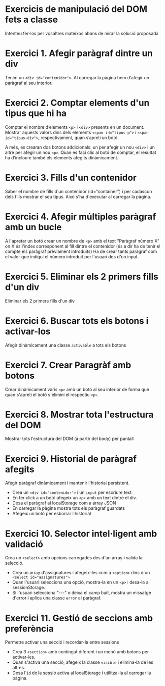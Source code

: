 # Exercicis de manipulació del DOM fets a classe
Intenteu fer-los per vosaltres mateixos abans de mirar la solució proposada

# Exercici 1. Afegir paràgraf dintre un div

Tenim un `<div id="contenidor">`. Al carregar la pàgina hem d'afegir un paràgraf al seu interior.

# Exercici 2. Comptar elements d'un tipus que hi ha
Comptar el nombre d’elements `<p>` i `<div>` presents en un document. Mostrar aquests valors dins dels elements `<span id="tipus-p">` i `<span id="tipus-div">`, respectivament, quan s’apreti un botó.

A més, es crearan dos botons addicionals: un per afegir un nou `<div>` i un altre per afegir un nou `<p>`. Quan es faci clic al botó de comptar, el resultat ha d’incloure també els elements afegits dinàmicament.

# Exercici 3. Fills d'un contenidor
Saber el nombre de fills d'un contenidor (id="container") i per cadascun dels fills mostrar el seu tipus. Això s'ha d'executar al carregar la pàgina.

# Exercici 4. Afegir múltiples paràgraf amb un bucle
A l'apretar un botó crear un nombre de  `<p>` amb el text "Paràgraf número X" on X és l'índex corresponent al fill dintre el contenidor (és a dir ha de tenir el compte els paràgraf prèviament introduits)
Ha de crear tants paràgraf com el valor que indiqui el número introduit per l'usuari des d'un input.

# Exercici 5. Eliminar els 2 primers fills d'un div
Eliminar els 2 primers fills d'un div

# Exercici 6. Buscar tots els botons i activar-los
Afegir dinàmicament una classe `activable` a tots els botons

# Exercici 7. Crear Paragràf amb botons
Crear dinàmicament varis `<p>`  amb un botó al seu interior de forma que quan s'apreti el botó s'elimini el respectiu `<p>`.

# Exercici 8. Mostrar tota l'estructura del DOM
Mostrar tots l'estructura del DOM (a partir del body) per pantall

# Exercici 9. Historial de paràgraf afegits
Afegir paràgraf dinàmicament i mantenir l'historial persistent.

- Crea un `<div id="contenidor">` i un `input` per escriure text.
- En fer click a un botó afegeix un `<p>` amb un text dintre el div.
- Desa el paràgraf al localStorage com a array JSON
- En carregar la pàgina mostra tots els paràgraf guardats
- Afegeix un botó per esborrar l'historial

# Exercici 10. Selector intel·ligent amb validació
Crea un `<select>` amb opcions carregades des d'un array i valida la selecció.
- Crea un array d'assignatures i afegeix-les com a `<option>` dins d'un ` <select id="assignatures">`
- Quan l'usuari selecciona una opció, mostra-la en un `<p>` i desa-la a sessionStorage.
- Si l'usuari selecciona "---" o deixa el camp buit, mostra un missatge d'error i aplica una classe `error` al paràgraf.

# Exercici 11. Gestió de seccions amb preferència
Permetre activar una secció i recordar-la entre sessions
- Crea 3 `<section>` amb contingut diferent i un menú amb botons per activar-les.
- Quan s'activa una secció, afegeix la classe `visible` i elimina-la de les altres.
- Desa l'`id` de la sessió activa al localStorage i utilitza-la al carregar la pàgina.